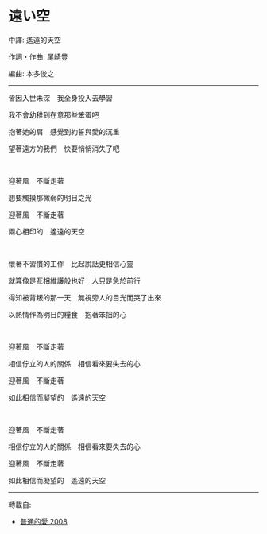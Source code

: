 # 遠い空

中譯: 遙遠的天空

作詞・作曲: 尾崎豊

編曲: 本多俊之

---

皆因入世未深　我全身投入去學習

我不會幼稚到在意那些笨蛋吧

抱著她的肩　感覺到約誓與愛的沉重

望著遠方的我們　快要悄悄消失了吧

<br>

迎著風　不斷走著

想要觸摸那微弱的明日之光

迎著風　不斷走著

兩心相印的　遙遠的天空

<br>

懷著不習慣的工作　比起說話更相信心靈

就算像是互相維護般也好　人只是急於前行

得知被背叛的那一天　無視旁人的目光而哭了出來

以熱情作為明日的糧食　抱著笨拙的心

<br>

迎著風　不斷走著

相信佇立的人的關係　相信看來要失去的心

迎著風　不斷走著

如此相信而凝望的　遙遠的天空

<br>

迎著風　不斷走著

相信佇立的人的關係　相信看來要失去的心

迎著風　不斷走著

如此相信而凝望的　遙遠的天空

---
轉載自:

- [普通的愛 2008](https://web.archive.org/web/20110430113624/http://blog.yam.com/forgetnot/category/711255)